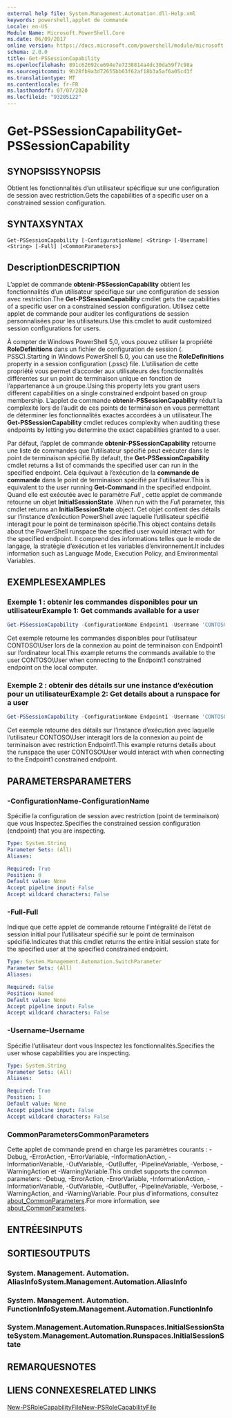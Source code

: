 ```yaml
---
external help file: System.Management.Automation.dll-Help.xml
keywords: powershell,applet de commande
Locale: en-US
Module Name: Microsoft.PowerShell.Core
ms.date: 06/09/2017
online version: https://docs.microsoft.com/powershell/module/microsoft.powershell.core/get-pssessioncapability?view=powershell-7.1&WT.mc_id=ps-gethelp
schema: 2.0.0
title: Get-PSSessionCapability
ms.openlocfilehash: 891c62692ce694e7e7238814a4dc30da59f7c98a
ms.sourcegitcommit: 9b28fb9a3d72655bb63f62af18b3a5af6a05cd3f
ms.translationtype: MT
ms.contentlocale: fr-FR
ms.lasthandoff: 07/07/2020
ms.locfileid: "93205122"
---
```

# <span data-ttu-id="920c1-103">Get-PSSessionCapability</span><span class="sxs-lookup"><span data-stu-id="920c1-103">Get-PSSessionCapability</span></span>

## <span data-ttu-id="920c1-104">SYNOPSIS</span><span class="sxs-lookup"><span data-stu-id="920c1-104">SYNOPSIS</span></span>
<span data-ttu-id="920c1-105">Obtient les fonctionnalités d’un utilisateur spécifique sur une configuration de session avec restriction.</span><span class="sxs-lookup"><span data-stu-id="920c1-105">Gets the capabilities of a specific user on a constrained session configuration.</span></span>

## <span data-ttu-id="920c1-106">SYNTAX</span><span class="sxs-lookup"><span data-stu-id="920c1-106">SYNTAX</span></span>

```
Get-PSSessionCapability [-ConfigurationName] <String> [-Username] <String> [-Full] [<CommonParameters>]
```

## <span data-ttu-id="920c1-107">Description</span><span class="sxs-lookup"><span data-stu-id="920c1-107">DESCRIPTION</span></span>

<span data-ttu-id="920c1-108">L’applet de commande **obtenir-PSSessionCapability** obtient les fonctionnalités d’un utilisateur spécifique sur une configuration de session avec restriction.</span><span class="sxs-lookup"><span data-stu-id="920c1-108">The **Get-PSSessionCapability** cmdlet gets the capabilities of a specific user on a constrained session configuration.</span></span>
<span data-ttu-id="920c1-109">Utilisez cette applet de commande pour auditer les configurations de session personnalisées pour les utilisateurs.</span><span class="sxs-lookup"><span data-stu-id="920c1-109">Use this cmdlet to audit customized session configurations for users.</span></span>

<span data-ttu-id="920c1-110">À compter de Windows PowerShell 5,0, vous pouvez utiliser la propriété **RoleDefinitions** dans un fichier de configuration de session (. PSSC).</span><span class="sxs-lookup"><span data-stu-id="920c1-110">Starting in Windows PowerShell 5.0, you can use the **RoleDefinitions** property in a session configuration (.pssc) file.</span></span>
<span data-ttu-id="920c1-111">L’utilisation de cette propriété vous permet d’accorder aux utilisateurs des fonctionnalités différentes sur un point de terminaison unique en fonction de l’appartenance à un groupe.</span><span class="sxs-lookup"><span data-stu-id="920c1-111">Using this property lets you grant users different capabilities on a single constrained endpoint based on group membership.</span></span>
<span data-ttu-id="920c1-112">L’applet de commande **obtenir-PSSessionCapability** réduit la complexité lors de l’audit de ces points de terminaison en vous permettant de déterminer les fonctionnalités exactes accordées à un utilisateur.</span><span class="sxs-lookup"><span data-stu-id="920c1-112">The **Get-PSSessionCapability** cmdlet reduces complexity when auditing these endpoints by letting you determine the exact capabilities granted to a user.</span></span>

<span data-ttu-id="920c1-113">Par défaut, l’applet de commande **obtenir-PSSessionCapability** retourne une liste de commandes que l’utilisateur spécifié peut exécuter dans le point de terminaison spécifié.</span><span class="sxs-lookup"><span data-stu-id="920c1-113">By default, the **Get-PSSessionCapability** cmdlet returns a list of commands the specified user can run in the specified endpoint.</span></span>
<span data-ttu-id="920c1-114">Cela équivaut à l’exécution de la **commande de commande** dans le point de terminaison spécifié par l’utilisateur.</span><span class="sxs-lookup"><span data-stu-id="920c1-114">This is equivalent to the user running **Get-Command** in the specified endpoint.</span></span>
<span data-ttu-id="920c1-115">Quand elle est exécutée avec le paramètre *Full* , cette applet de commande retourne un objet **InitialSessionState** .</span><span class="sxs-lookup"><span data-stu-id="920c1-115">When run with the *Full* parameter, this cmdlet returns an **InitialSessionState** object.</span></span>
<span data-ttu-id="920c1-116">Cet objet contient des détails sur l’instance d’exécution PowerShell avec laquelle l’utilisateur spécifié interagit pour le point de terminaison spécifié.</span><span class="sxs-lookup"><span data-stu-id="920c1-116">This object contains details about the PowerShell runspace the specified user would interact with for the specified endpoint.</span></span>
<span data-ttu-id="920c1-117">Il comprend des informations telles que le mode de langage, la stratégie d’exécution et les variables d’environnement.</span><span class="sxs-lookup"><span data-stu-id="920c1-117">It includes information such as Language Mode, Execution Policy, and Environmental Variables.</span></span>

## <span data-ttu-id="920c1-118">EXEMPLES</span><span class="sxs-lookup"><span data-stu-id="920c1-118">EXAMPLES</span></span>

### <span data-ttu-id="920c1-119">Exemple 1 : obtenir les commandes disponibles pour un utilisateur</span><span class="sxs-lookup"><span data-stu-id="920c1-119">Example 1: Get commands available for a user</span></span>

```powershell
Get-PSSessionCapability -ConfigurationName Endpoint1 -Username 'CONTOSO\User'
```

<span data-ttu-id="920c1-120">Cet exemple retourne les commandes disponibles pour l’utilisateur CONTOSO\User lors de la connexion au point de terminaison con Endpoint1 sur l’ordinateur local.</span><span class="sxs-lookup"><span data-stu-id="920c1-120">This example returns the commands available to the user CONTOSO\User when connecting to the Endpoint1 constrained endpoint on the local computer.</span></span>

### <span data-ttu-id="920c1-121">Exemple 2 : obtenir des détails sur une instance d’exécution pour un utilisateur</span><span class="sxs-lookup"><span data-stu-id="920c1-121">Example 2: Get details about a runspace for a user</span></span>

```powershell
Get-PSSessionCapability -ConfigurationName Endpoint1 -Username 'CONTOSO\User' -Full
```

<span data-ttu-id="920c1-122">Cet exemple retourne des détails sur l’instance d’exécution avec laquelle l’utilisateur CONTOSO\User interagit lors de la connexion au point de terminaison avec restriction Endpoint1.</span><span class="sxs-lookup"><span data-stu-id="920c1-122">This example returns details about the runspace the user CONTOSO\User would interact with when connecting to the Endpoint1 constrained endpoint.</span></span>

## <span data-ttu-id="920c1-123">PARAMETERS</span><span class="sxs-lookup"><span data-stu-id="920c1-123">PARAMETERS</span></span>

### <span data-ttu-id="920c1-124">-ConfigurationName</span><span class="sxs-lookup"><span data-stu-id="920c1-124">-ConfigurationName</span></span>

<span data-ttu-id="920c1-125">Spécifie la configuration de session avec restriction (point de terminaison) que vous Inspectez.</span><span class="sxs-lookup"><span data-stu-id="920c1-125">Specifies the constrained session configuration (endpoint) that you are inspecting.</span></span>

```yaml
Type: System.String
Parameter Sets: (All)
Aliases:

Required: True
Position: 0
Default value: None
Accept pipeline input: False
Accept wildcard characters: False
```

### <span data-ttu-id="920c1-126">-Full</span><span class="sxs-lookup"><span data-stu-id="920c1-126">-Full</span></span>

<span data-ttu-id="920c1-127">Indique que cette applet de commande retourne l’intégralité de l’état de session initial pour l’utilisateur spécifié sur le point de terminaison spécifié.</span><span class="sxs-lookup"><span data-stu-id="920c1-127">Indicates that this cmdlet returns the entire initial session state for the specified user at the specified constrained endpoint.</span></span>

```yaml
Type: System.Management.Automation.SwitchParameter
Parameter Sets: (All)
Aliases:

Required: False
Position: Named
Default value: None
Accept pipeline input: False
Accept wildcard characters: False
```

### <span data-ttu-id="920c1-128">-Username</span><span class="sxs-lookup"><span data-stu-id="920c1-128">-Username</span></span>

<span data-ttu-id="920c1-129">Spécifie l’utilisateur dont vous Inspectez les fonctionnalités.</span><span class="sxs-lookup"><span data-stu-id="920c1-129">Specifies the user whose capabilities you are inspecting.</span></span>

```yaml
Type: System.String
Parameter Sets: (All)
Aliases:

Required: True
Position: 1
Default value: None
Accept pipeline input: False
Accept wildcard characters: False
```

### <span data-ttu-id="920c1-130">CommonParameters</span><span class="sxs-lookup"><span data-stu-id="920c1-130">CommonParameters</span></span>

<span data-ttu-id="920c1-131">Cette applet de commande prend en charge les paramètres courants : -Debug, -ErrorAction, -ErrorVariable, -InformationAction, -InformationVariable, -OutVariable, -OutBuffer, -PipelineVariable, -Verbose, -WarningAction et -WarningVariable.</span><span class="sxs-lookup"><span data-stu-id="920c1-131">This cmdlet supports the common parameters: -Debug, -ErrorAction, -ErrorVariable, -InformationAction, -InformationVariable, -OutVariable, -OutBuffer, -PipelineVariable, -Verbose, -WarningAction, and -WarningVariable.</span></span> <span data-ttu-id="920c1-132">Pour plus d’informations, consultez [about_CommonParameters](https://go.microsoft.com/fwlink/?LinkID=113216).</span><span class="sxs-lookup"><span data-stu-id="920c1-132">For more information, see [about_CommonParameters](https://go.microsoft.com/fwlink/?LinkID=113216).</span></span>

## <span data-ttu-id="920c1-133">ENTRÉES</span><span class="sxs-lookup"><span data-stu-id="920c1-133">INPUTS</span></span>

## <span data-ttu-id="920c1-134">SORTIES</span><span class="sxs-lookup"><span data-stu-id="920c1-134">OUTPUTS</span></span>

### <span data-ttu-id="920c1-135">System. Management. Automation. AliasInfo</span><span class="sxs-lookup"><span data-stu-id="920c1-135">System.Management.Automation.AliasInfo</span></span>

### <span data-ttu-id="920c1-136">System. Management. Automation. FunctionInfo</span><span class="sxs-lookup"><span data-stu-id="920c1-136">System.Management.Automation.FunctionInfo</span></span>

### <span data-ttu-id="920c1-137">System.Management.Automation.Runspaces.InitialSessionState</span><span class="sxs-lookup"><span data-stu-id="920c1-137">System.Management.Automation.Runspaces.InitialSessionState</span></span>

## <span data-ttu-id="920c1-138">REMARQUES</span><span class="sxs-lookup"><span data-stu-id="920c1-138">NOTES</span></span>

## <span data-ttu-id="920c1-139">LIENS CONNEXES</span><span class="sxs-lookup"><span data-stu-id="920c1-139">RELATED LINKS</span></span>

[<span data-ttu-id="920c1-140">New-PSRoleCapabilityFile</span><span class="sxs-lookup"><span data-stu-id="920c1-140">New-PSRoleCapabilityFile</span></span>](New-PSRoleCapabilityFile.md)

